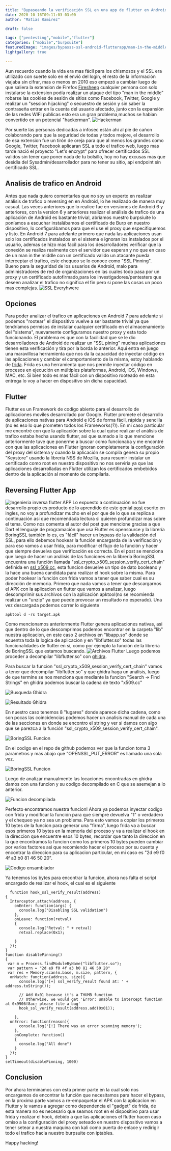 ```yaml
---
title: "Bypaseando la verificación SSL en una app de flutter en Android. Parte 1)"
date: 2020-10-16T09:11:03-03:00
author: "Matias Ramirez"

draft: false

tags: ["pentesting","mobile","flutter"]
categories: ["mobile","burpsuite"]
featuredImage: "images/bypasss-ssl-android-flutterapp/man-in-the-middle.png"
lightgallery: true

---
```


Aun recuerdo cuando la vida era mas fácil para los chismosos y el SSL era utilizado con suerte solo en el envió del login, el resto de la información viajaba sin cifrar, mas o menos en 2010 eso empezó a cambiar luego de que saliera la extension de Firefox [Firesheep](https://www.dragonjar.org/firesheep-actualizado-para-capturar-las-cookies-sid-de-google.xhtml) cualquier persona con solo instalarse la extension podía realizar un ataque del tipo "man in the middle" robarse las cookies de sesión de sitios como Facebook, Twitter, Google y realizar un "session hijacking" o secuestro de sesión y sin saber la contraseña entrar en la cuenta del usuario afectado, junto con la expansión de las redes WIFI publicas esto era un gran problema,muchos se habian convertido en un potencial "hackerman".
![Hackerman](https://i.ytimg.com/vi/KEkrWRHCDQU/maxresdefault.jpg "Hackerman")

Por suerte las personas dedicadas a infosec están ahi al pie de cañon colaborando para que la seguridad de todas y todos mejore, el desarrollo de esa extension fue un tirón de oreja para que al menos los grandes como Google, Twitter, Facebook aplicaran SSL a todo el trafico web, luego mas tarde nació el proyecto "Let's encrypt" para ofrecer certificados SSL validos sin tener que poner nada de tu bolsillo, hoy no hay excusas mas que desidia del Sysadmin/desarrollador para no tener su sitio, api endpoint sin certificado SSL.

## Analisis de trafico en Android

Antes que nada quiero comentarles que no soy un experto en realizar análisis de trafico o reversing en en Android, lo he realizado de manera muy casual. Las veces anteriores que lo realice fue en versiones de Android 6 y anteriores, con la version 6 y anteriores realizar el análisis de trafico de una aplicación de Android es bastante trivial, abríamos nuestro burpsiuite lo poníamos a escuchar instalábamos el certificado de Burp en nuestro dispositivo, lo configurábamos para que el use el proxy que especifiquemos y listo. En Android 7 para adelante primero que nada las aplicaciones usan solo los certificados instalados en el sistema e ignoran los instalados por el usuario, ademas se hizo mas facil para los desarrolladores verificar que la conexión se realiza realmente con el servidor que esperan y no que en caso de un man in the middle con un certificado valido un atacante pueda interceptar el trafico, este chequeo se lo conoce como "SSL Pinning". Bueno para la seguridad de los usuarios de Android, malo para administradores de red de organizaciones en las cuales todo pasa por un proxy y un certificado autofirmado,para los investigadores/pentesters que deseen analizar el trafico no significa el fin pero si pone las cosas un poco mas complejas.
![SSL Everyhwere](images/bypasss-ssl-android-flutterapp/ssl-ssl-everywhere.jpg "SSL Everyhwere")

## Opciones

Para poder analizar el trafico en aplicaciones en Android 7 para adelante si podemos "rootear" el dispositivo vuelve a ser bastante trivial ya que tendríamos permisos de instalar cualquier certificado en el almacenamiento del "sistema", nuevamente configuramos nuestro proxy y esta todo funcionando. El problema es que con la facilidad que se le dio desarrolladores de Android de realizar un "SSL pining" muchas aplicaciones tienen esta verificación y tira por la borda lo anterior. Aquí entra en juego una maravillosa herramienta que nos da la capacidad de inyectar código en las aplicaciones y cambiar el comportamiento de la misma, estoy hablando de [frida](https://frida.re/). Frida es una herramienta que nos permite inyectar código en procesos en ejecución en múltiples plataformas, Android, iOS, Windows, MAC, etc. Si bien todo es mas fácil con un dispositivo rooteado en esta entrega lo voy a hacer en dispositivo sin dicha capacidad.


## Flutter

Flutter es un Framework de codigo abierto para el desarrollo de aplicaciones moviles desarrollado por Google. Flutter promete el desarrollo de aplicaciones nativas para Android e iOS de forma fácil, rápida y sencilla (no es eso lo que prometen todos los Frameworks(?)). En mi caso particular me encontré con que la aplicación sobre la cual quise realizar el análisis de trafico estaba hecha usando flutter, asi que sumado a lo que mencione anteriormente tuve que ponerme a buscar como funcionaba y me encontré con que las aplicaciones en Flutter ignoran completamente la configuración del proxy del sistema y cuando la aplicación se compila genera su propio "Keystore"  usando la libreria NSS de Mozilla, para resumir instalar un certificado como root en nuestro dispositivo no nos serviría ya que las aplicaciones desarrolladas en Flutter utilizan los certificados embebidos dentro de la aplicación al momento de compilarla.

## Reversing Flutter App
![Ingenieria inversa flutter APP](images/bypasss-ssl-android-flutterapp/reversee.jpg "Ingenieria inversa flutter APP")
Lo expuesto a continuación no fue desarrollo propio es producto de lo aprendido de este genial [post](https://blog.nviso.eu/2019/08/13/intercepting-traffic-from-android-flutter-applications/) escrito en ingles, no voy a profundizar mucho en el por que de lo que se replica a continuación asi que recomendada lectura si quieren profundizar mas sobre el tema.
Como nos comenta el autor del post que mencione gracias a que Dart el lenguaje de programación que usa Flutter es opensource y la librería BoringSSL también lo es, es "fácil" hacer un bypass de la validación del SSL, para ello debemos hookear la función encargarda de la verificación y para eso vamos a usar frida, para modificar el flujo de la función y hacer que siempre devuelva que verificación es correcta.
En el post se menciona que luego de hacer un análisis de las funciones en la librería BoringSSL encuentra una función  llamada "ssl_crypto_x509_session_verify_cert_chain" definida en [ssl_x509.cc](https://github.com/google/boringssl/blob/master/ssl/ssl_x509.cc#L362), esta funcion devuelve un tipo de dato booleano y la hace una buena candidata para realizar el hook sobre la misma. Para poder hookear la función con frida vamos a tener que saber cual es su dirección de memoria. Primero que nada vamos a tener que descargarnos el APK con la aplicacion en flutter que vamos a analizar, luego descomprimir sus archivos con la aplicación apktool(no se recomienda realizar un "unzip" ya que puede provocar un resultado no esperado). Una vez descargada podemos correr lo siguiente
```
apktool d -rs target.apk
```
Como mencionamos anteriormente Flutter genera aplicaciones nativas, asi que dentro de lo que descomprimos podemos encontrar en la carpeta "lib" nuestra aplicacion, en este caso 2 archivos en "libapp.so" donde se ecuentra toda la logica de aplicacion y en "libflutter.so" todas las funcionalidades de flutter en si, como por ejemplo la función de la librería de BoringSSL que estamos buscando.
![Archivos Flutter](images/bypasss-ssl-android-flutterapp/lsflutterapp.png "Archivos Flutter")
Luego podemos proceder a decompilar "libflutter.so" con [ghidra](https://ghidra-sre.org/).

Para buscar la funcion "ssl_crypto_x509_session_verify_cert_chain" vamos a tener que decompilar "libflutter.so" y que ghidra haga un análisis, luego de que termine se nos menciona que mediante la funcion "Search -> Find Strings" en ghidra podemos buscar la cadena de texto "x509.cc"

![Busqueda Ghidra](images/bypasss-ssl-android-flutterapp/searchghidra.png "Busqueda Ghidra")

![Resultado Ghidra](images/bypasss-ssl-android-flutterapp/searchresultsghidra.png "Resultado Ghidra")

En nuestro caso tenemos 8 "lugares" donde aparece dicha cadena, como son pocas las coincidencias podemos hacer un analisis manual de cada una de las secciones en donde se encontro el string y ver si damos con algo que se parezca a la función "ssl_crypto_x509_session_verify_cert_chain".

![BoringSSL Funcion](images/bypasss-ssl-android-flutterapp/funcionssl.png "BoringSSL Funcion")

En el codigo en el repo de github podemos ver que la funcion toma 3 parametros y mas abajo que "OPENSSL_PUT_ERROR" es llamado una sola vez.

![BoringSSL Funcion](images/bypasss-ssl-android-flutterapp/funcionssl2.png "BoringSSL Funcion")

Luego de analizar manualmente las locaciones encontradas en ghidra damos con una funcion y su codigo decompilado en C que se asemejan a lo anterior.

![Funcion decompilada](images/bypasss-ssl-android-flutterapp/funciondecompilada.png "Funcion decompilada")


Perfecto encontramos nuestra funcion! Ahora ya podemos inyectar codigo con frida y modificar la función para que siempre devuelva "1" o verdadero y el chequeo ya no sea un problema. Para esto vamos a copiar los primeros 10 bytes de la funcion para generar una "firma", luego frida va a buscar esos primeros 10 bytes en la memoria del proceso y va a realizar el hook en la direccion que encuentre esos 10 bytes, recordar que tanto la direccion en la que encontramos la funcion como los primeros 10 bytes pueden cambiar por varios factores asi que recomiendo hacer el proceso por su cuenta y encontrar la direccion para su aplicacion particular, en mi caso es "2d e9 f0 4f a3 b0 81 46 50 20".


![Codigo ensamblador](images/bypasss-ssl-android-flutterapp/assemblercode.png "Seleccionamos los primeros 10 bytes")


Ya tenemos los bytes para encontrar la funcion, ahora nos falta el script encargado de realizar el hook, el cual es el siguiente

```JS
  function hook_ssl_verify_result(address)
{
  Interceptor.attach(address, {
    onEnter: function(args) {
      console.log("Disabling SSL validation")
    },
    onLeave: function(retval)
    {
      console.log("Retval: " + retval)
      retval.replace(0x1);

    }
  });
}
function disablePinning()
{
 var m = Process.findModuleByName("libflutter.so"); 
 var pattern = "2d e9 f0 4f a3 b0 81 46 50 20"
 var res = Memory.scan(m.base, m.size, pattern, {
  onMatch: function(address, size){
      console.log('[+] ssl_verify_result found at: ' + address.toString());

      // Add 0x01 because it's a THUMB function
      // Otherwise, we would get 'Error: unable to intercept function at 0x9906f8ac; please file a bug'
      hook_ssl_verify_result(address.add(0x01));
      
    }, 
  onError: function(reason){
      console.log('[!] There was an error scanning memory');
    },
    onComplete: function()
    {
      console.log("All done")
    }
  });
}
setTimeout(disablePinning, 1000)
```

## Conclusion

Por ahora terminamos con esta primer parte en la cual solo nos encargamos de encontrar la función que necesitamos para hacer el bypass, en la proxima parte vamos a re-empaquetar el APK con la aplicacion en Flutter y le vamos a agregar como dependencia el "gadget" de frida, de esta manera no es necesario que seamos root en el dispositivo para usar frida y realizar el hook, debido a que las aplicaciones el flutter hacen caso omiso a la configuración del proxy seteado en nuestro dispositivo vamos a tener setear a nuestra maquina con kali como puerta de enlace y redirigir todo el trafico hacia nuestro burpsuite con iptables.


Happy hacking!